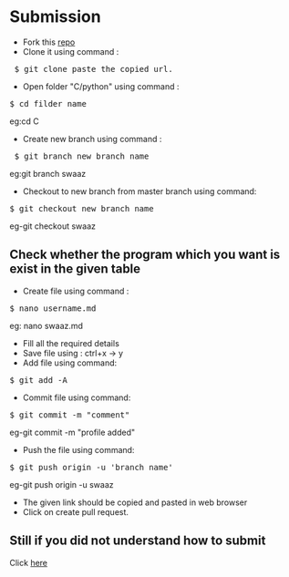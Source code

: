 # Submission
- Fork this [repo](https://github.com/swaaz/basicprograms)
- Clone it using command :
<pre> $ git clone paste_the_copied_url.</pre>
- Open folder "C/python" using command :
<pre>$ cd filder_name</pre>
  eg:cd C
- Create new branch using command :
<pre> $ git branch new_branch_name</pre>
   eg:git branch swaaz
- Checkout to new branch from master branch using command:
<pre>$ git checkout new_branch_name</pre>
   eg-git checkout swaaz
 ## Check whether the program which you want is exist in the given table
  
- Create file using command :
<pre>$ nano username.md</pre>
   eg: nano swaaz.md
- Fill all the required details 
- Save file using :
  ctrl+x -> y
- Add file using command:
<pre>$ git add -A</pre>
- Commit file using command:
<pre>$ git commit -m "comment"</pre>
   eg-git commit -m "profile added"
- Push the file using command:
<pre>$ git push origin -u 'branch_name'</pre>
   eg-git push origin -u swaaz
- The given link should be copied and pasted in web browser
- Click on create pull request.
## Still if you did not understand how to submit 
 Click [here](https://gitme.js.org/)

